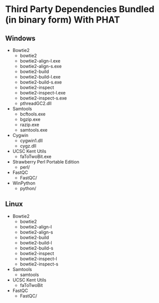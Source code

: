 # Third Party Dependencies Bundled (in binary form) With PHAT

## Windows
- Bowtie2  
    - bowtie2
    - bowtie2-align-l.exe
    - bowtie2-align-s.exe
    - bowtie2-build
    - bowtie2-build-l.exe
    - bowtie2-build-s.exe
    - bowtie2-inspect
    - bowtie2-inspect-l.exe
    - bowtie2-inspect-s.exe
    - pthreadGC2.dll
- Samtools
    - bcftools.exe
    - bgzip.exe
    - razip.exe
    - samtools.exe
- Cygwin
    - cygwin1.dll
    - cygz.dll
- UCSC Kent Utils
    - faToTwoBit.exe
- Strawberry Perl Portable Edition
    - perl/
- FastQC
    - FastQC/
- WinPython
    - python/


## Linux
- Bowtie2
    - bowtie2
    - bowtie2-align-l
    - bowtie2-align-s
    - bowtie2-build
    - bowtie2-build-l
    - bowtie2-build-s
    - bowtie2-inspect
    - bowtie2-inspect-l
    - bowtie2-inspect-s
- Samtools
    - samtools
- UCSC Kent Utils
    - faToTwoBit
- FastQC
    - FastQC/